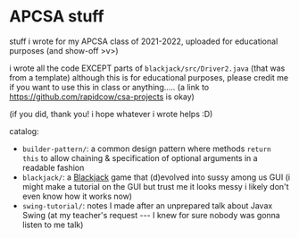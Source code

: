 # APCSA stuff

stuff i wrote for my APCSA class of 2021-2022, uploaded for
educational purposes (and show-off >v>)

i wrote all the code EXCEPT parts of `blackjack/src/Driver2.java`
(that was from a template)
although this is for educational purposes, please credit me
if you want to use this in class or anything..... (a link
to <https://github.com/rapidcow/csa-projects> is okay)

(if you did, thank you! i hope whatever i wrote helps :D)

catalog:

*   `builder-pattern/`: a common design pattern where methods
    `return this` to allow chaining & specification of
    optional arguments in a readable fashion
*   `blackjack/`: a [Blackjack](https://www.blackjackinfo.com/blackjack-rules/)
    game that (d)evolved into sussy among us GUI
    (i might make a tutorial on the GUI but trust me it looks
    messy i likely don't even know how it works now)
*   `swing-tutorial/`: notes I made after an unprepared talk about
    Javax Swing (at my teacher's request --- I knew for sure
    nobody was gonna listen to me talk)
